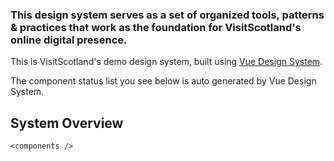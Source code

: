 ### This design system serves as a set of organized tools, patterns & practices that work as the foundation for VisitScotland's online digital presence.

This is VisitScotland's demo design system, built using [Vue Design System](https://vueds.com/).

The component status list you see below is auto generated by Vue Design System.

## System Overview

```
<components />
```
